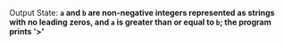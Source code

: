 Output State: **`a` and `b` are non-negative integers represented as strings with no leading zeros, and `a` is greater than or equal to `b`; the program prints '>'**